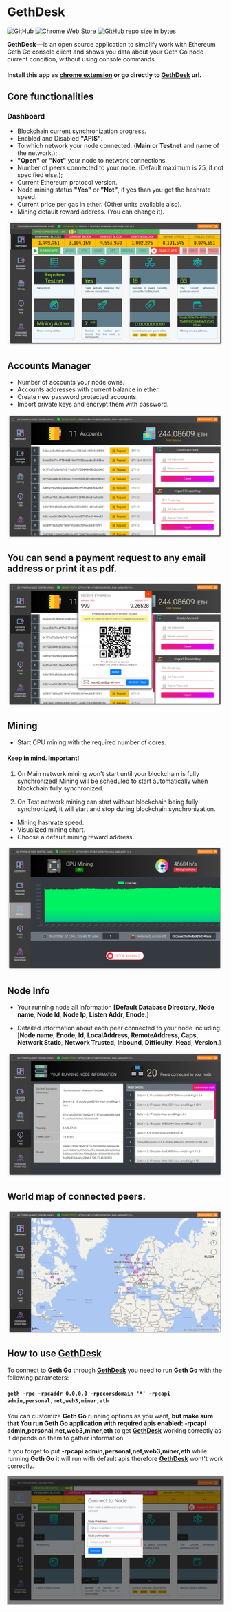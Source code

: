 


# GethDesk 
![GitHub](https://img.shields.io/github/license/mashape/apistatus.svg)
 [![Chrome Web Store](https://img.shields.io/badge/Chrome%20Web%20Store%3A-1.0%20beta-brightgreen.svg)](https://chrome.google.com/webstore/detail/ethereum-gethdesk/ldbikceofpgkjbmoijglmnaphdcfmklp?hl=uk) 
[![GitHub repo size in bytes](https://img.shields.io/badge/size-174KiB-brightgreen.svg)](https://chrome.google.com/webstore/detail/ethereum-gethdesk/ldbikceofpgkjbmoijglmnaphdcfmklp/related?hl=uk)






**GethDesk** — is an open source application to simplify work with Ethereum Geth Go console client and shows you data about your Geth Go node current condition, without using console commands.
#### Install this app as [chrome extension](https://chrome.google.com/webstore/detail/ethereum-gethdesk/ldbikceofpgkjbmoijglmnaphdcfmklp?hl=uk) or go directly to <a href='http://cryptobit-env.7hiybanifg.eu-central-1.elasticbeanstalk.com/gethdesk/index.html'>GethDesk</a> url. 


## Core functionalities
### Dashboard
* Blockchain current synchronization progress.
* Enabled and Disabled **"APIS"**.
* To which network your node connected. (**Main** or **Testnet** and name of 
   the network.);
* **"Open"** or **"Not"** your node to network connections.
* Number of peers connected to your node. (Default maximum is 25, if not 
   specified else.);
* Current Ethereum protocol version.
* Node mining status **"Yes"** or **"Not"**, if yes than you get the hashrate speed. 
* Current price per gas in ether. (Other units available also).
* Mining default reward address. (You can change it).

![GitHub Logo](/readmeIMG/dashboard.jpg)


## Accounts Manager
* Number of accounts your node owns.
* Accounts addresses with current balance in ether.
* Create new password protected accounts.
* Import private keys and encrypt them with password.

![GitHub Logo](/readmeIMG/accounts.jpg)

## You can send a payment request to any email address or print it as pdf.
![GitHub Logo](/readmeIMG/paymentRequest.jpg)

## Mining
* Start CPU mining with the required number of cores.
   
#### Keep in mind. Important!

1. On Main network mining won't start until your blockchain is fully synchronized! Mining will be scheduled to start automatically when blockchain fully synchronized.

2. On Test network mining can start without blockchain being fully synchronized, it will start and stop during blockchain synchronization.

* Mining hashrate speed.
* Visualized mining chart.
* Choose a default mining reward address.

![GitHub Logo](/readmeIMG/mining.png)

## Node Info
* Your running node all information **[Default Database Directory**, **Node name**, **Node 
  Id**, **Node Ip**, **Listen Addr**, **Enode**.]

* Detailed information about each peer connected to your node including: [**Node name**, **Enode**, **Id**, 
  **LocalAddress**, **RemoteAddress**, **Caps**, **Network Static**, **Network Trusted**, 
  **Inbound**, **Difficulty**, **Head**, **Version**.]
  
![GitHub Logo](/readmeIMG/nodeInfo.jpg)

## World map of connected peers.

![GitHub Logo](/readmeIMG/mapofNodes.jpg)

## How to use <a href='http://cryptobit-env.7hiybanifg.eu-central-1.elasticbeanstalk.com/gethdesk/index.html'>GethDesk</a>
To connect to **Geth Go** through **<a href='http://cryptobit-env.7hiybanifg.eu-central-1.elasticbeanstalk.com/gethdesk/index.html'>GethDesk</a>** you need to run **Geth Go** with the following parameters:
#### `geth -rpc -rpcaddr 0.0.0.0 -rpccorsdomain '*' -rpcapi admin,personal,net,web3,miner,eth`

You can customize **Geth Go** running options as you want, **but make sure that You 
run Geth Go application with required apis enabled: -rpcapi 
admin,personal,net,web3,miner,eth** to get
**<a href='http://cryptobit-env.7hiybanifg.eu-central-1.elasticbeanstalk.com/gethdesk/index.html'>GethDesk</a>** working correctly as it depends on them to gather information. 

If you forget to put **-rpcapi admin,personal,net,web3,miner,eth** while running 
**Geth Go** it will run with default apis therefore **<a href='http://cryptobit-env.7hiybanifg.eu-central-1.elasticbeanstalk.com/gethdesk/index.html'>GethDesk</a>** wont't work 
correctly.

![GitHub Logo](/readmeIMG/connection.jpg)
